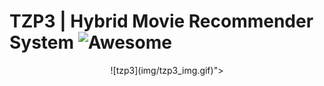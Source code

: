 # TZP3 | Hybrid Movie Recommender System ![Awesome](https://awesome.re/badge.svg)


<p align="center">
  ![tzp3](img/tzp3_img.gif)">
</p>

<p align="center">
  <img ![tzp3](img/tzp3_img.gif)/>
</p>
